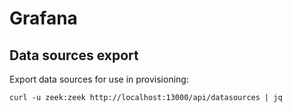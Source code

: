 # Grafana

## Data sources export

Export data sources for use in provisioning:

    curl -u zeek:zeek http://localhost:13000/api/datasources | jq
